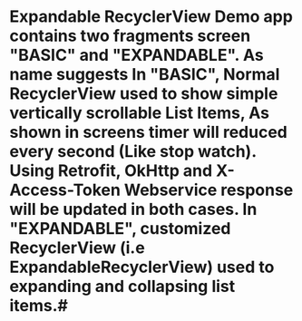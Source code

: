 
# Expandable RecyclerView Demo app contains two fragments screen "BASIC" and "EXPANDABLE". As name suggests In "BASIC", Normal RecyclerView used to show simple vertically scrollable List Items, As shown in screens timer will reduced every second (Like stop watch). Using Retrofit, OkHttp and X-Access-Token Webservice response will be updated in both cases. In "EXPANDABLE", customized RecyclerView (i.e ExpandableRecyclerView) used to expanding and collapsing list items.# 
